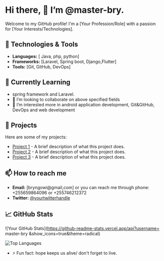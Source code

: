 # Hi there, 👋  I’m @master-bry.

Welcome to my GitHub profile! I'm a [Your Profession/Role] with a passion for [Your Interests/Technologies]. 

## 🔧 Technologies & Tools

- **Languages:** [ Java, php, python]
- **Frameworks:** [Laravel, Spring boot, Django,Flutter]
- **Tools:** [Git, GitHub, DevOps]

## 🌱 Currently Learning

- spring framework and Laravel.
- 💞️ I’m looking to collaborate on above specified fields
- 👀 I’m interested more in android application development, Git&GitHub, DevOps and web development

## 💼 Projects

Here are some of my projects:

- [Project 1](link-to-project) - A brief description of what this project does.
- [Project 2](link-to-project) - A brief description of what this project does.
- [Project 3](link-to-project) - A brief description of what this project does.

## 📫 How to reach me

- **Email:** [bryngowi@gmail,com] or you can reach me through phone: +255659864096 or +255746212372
- **Twitter:** [@yourtwitterhandle](https://twitter.com/yourtwitterhandle)

## 📈 GitHub Stats

![Your GitHub Stats](https://github-readme-stats.vercel.app/api?username= master-bry &show_icons=true&theme=radical)

![Top Languages](https://github-readme-stats.vercel.app/api/top-langs/?username=master-bry&layout=compact&theme=radical)

  
- ⚡ Fun fact: hope keeps us alive/ don't forget to live.
